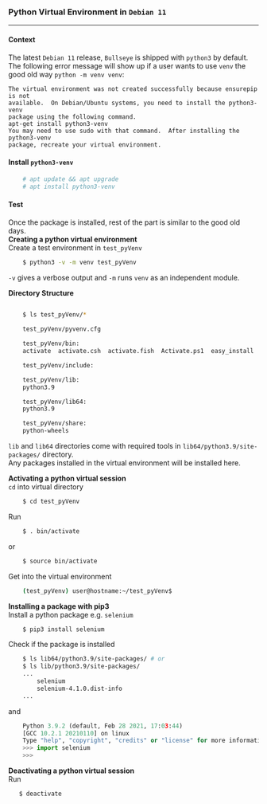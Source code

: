 ### Python Virtual Environment in `Debian 11`
***
#### Context  

The latest `Debian 11` release, `Bullseye` is shipped with `python3` by default.   
The following error message will show up if a user wants to use `venv` the good old way `python -m venv venv`:

	The virtual environment was not created successfully because ensurepip is not
    available.  On Debian/Ubuntu systems, you need to install the python3-venv
    package using the following command.
    apt-get install python3-venv
    You may need to use sudo with that command.  After installing the python3-venv
    package, recreate your virtual environment.

#### Install `python3-venv`  
```bash
	# apt update && apt upgrade
	# apt install python3-venv
``` 
#### Test 

Once the package is installed, rest of the part is similar to the good old days.   
**Creating a python virtual environment**  
Create a test environment in `test_pyVenv`  
```bash
	$ python3 -v -m venv test_pyVenv
```   
`-v` gives a verbose output and `-m` runs `venv` as an independent module.  

**Directory Structure**   
```bash

	$ ls test_pyVenv/* 
	
	test_pyVenv/pyvenv.cfg

	test_pyVenv/bin:
	activate  activate.csh  activate.fish  Activate.ps1  easy_install  easy_install-3.9  pip  pip3  pip3.9  python  python3  python3.9

	test_pyVenv/include:

	test_pyVenv/lib:
	python3.9

	test_pyVenv/lib64:
	python3.9

	test_pyVenv/share:
	python-wheels

```  
`lib` and `lib64` directories come with required tools in `lib64/python3.9/site-packages/` directory.  
Any packages installed in the virtual environment will be installed here.  

**Activating a python virtual session**  
`cd` into virtual directory  
```bash
	$ cd test_pyVenv
```  
Run

```bash
	$ . bin/activate
```  
or
```bash
	$ source bin/activate
```  
Get into the virtual environment 
```bash
	(test_pyVenv) user@hostname:~/test_pyVenv$ 

```  
**Installing a package with pip3**  
Install a python package e.g. `selenium`  
```bash
	$ pip3 install selenium
```  
Check if the package is installed  
```bash
	$ ls lib64/python3.9/site-packages/ # or
	$ ls lib/python3.9/site-packages/  
	...
		selenium
		selenium-4.1.0.dist-info
	...
```  
and 
```python
	Python 3.9.2 (default, Feb 28 2021, 17:03:44) 
	[GCC 10.2.1 20210110] on linux
	Type "help", "copyright", "credits" or "license" for more information.
	>>> import selenium
	>>> 

```		

**Deactivating a python virtual session**  
Run 
```bash
   $ deactivate
```  
